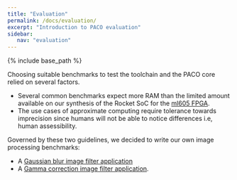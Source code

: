 ```yaml
---
title: "Evaluation"
permalink: /docs/evaluation/
excerpt: "Introduction to PACO evaluation"
sidebar:
   nav: "evaluation"
---
```

{% include base_path %}

Choosing suitable benchmarks to test the toolchain and the PACO core relied on several factors. 

- Several common benchmarks expect more RAM than the limited amount available on our synthesis of the Rocket SoC for the [ml605 FPGA](https://www.xilinx.com/products/boards-and-kits/ek-v6-ml605-g.html).
- The use cases of approximate computing require tolerance towards imprecision since humans will not be able to notice differences i.e, human assessibility.

Governed by these two guidelines, we decided to write our own image processing benchmarks:

* A [Gaussian blur image filter application](/paco-cpu/docs/eval-gauss/) 
* A [Gamma correction image filter application](/paco-cpu/docs/eval-gamma/).

